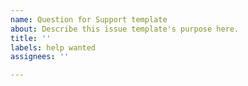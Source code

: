 ```yaml
---
name: Question for Support template
about: Describe this issue template's purpose here.
title: ''
labels: help wanted
assignees: ''

---
```



